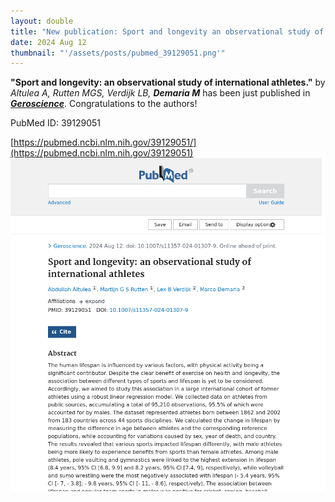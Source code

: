 ```yaml
---
layout: double
title: "New publication: Sport and longevity an observational study of international athletes"
date: 2024 Aug 12
thumbnail: "'/assets/posts/pubmed_39129051.png'"
---
```

<strong>"Sport and longevity: an observational study of international athletes."</strong> by <em>Altulea A, Rutten MGS, Verdijk LB, <strong>Demaria M</strong></em>  has been just published in <em><strong><ins>Geroscience</ins></strong></em>.
Congratulations to the authors!
    
PubMed ID: 39129051
    
[https://pubmed.ncbi.nlm.nih.gov/39129051/](https://pubmed.ncbi.nlm.nih.gov/39129051)
![](/assets/posts/pubmed_39129051.png)
